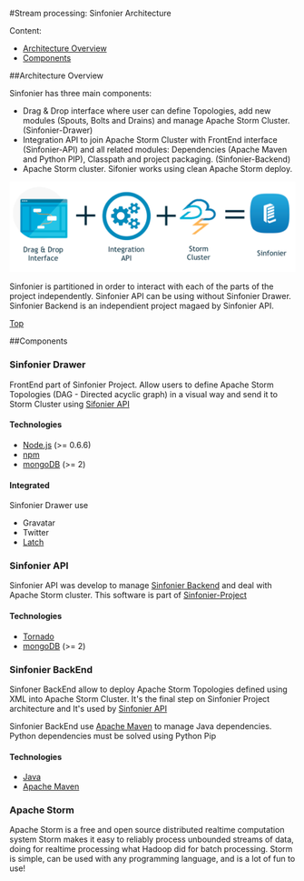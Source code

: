 #<a name="top"></a>Stream processing: Sinfonier Architecture 

Content:<br>

* [Architecture Overview](#section1)
* [Components](#section2)

##<a name="section1"></a>Architecture Overview

Sinfonier has three main components:

* Drag & Drop interface where user can define Topologies, add new modules (Spouts, Bolts and Drains) and manage Apache Storm Cluster. (Sinfonier-Drawer)
* Integration API to join Apache Storm Cluster with FrontEnd interface (Sinfonier-API) and all related modules: Dependencies (Apache Maven and Python PIP), Classpath and project packaging. (Sinfonier-Backend)
* Apache Storm cluster. Sifonier works using clean Apache Storm deploy.

![Figure 1 - Sinfonier Overview](images/sinfonier-overview.png "Figure 1 - Sinfonier Overview")

Sinfonier is partitioned in order to interact with each of the parts of the project independently. Sinfonier API can be using without Sinfonier Drawer. Sinfonier Backend is an independient project magaed by Sinfonier API.

[Top](#top)

##<a name="section2"></a>Components

### Sinfonier Drawer

FrontEnd part of Sinfonier Project. Allow users to define Apache Storm Topologies (DAG - Directed acyclic graph) in a visual way and send it to Storm Cluster using [Sifonier API](https://github.com/sinfonier-project/sinfonier-api)

#### Technologies

* [Node.js](http://nodejs.org/) (>= 0.6.6)
* [npm](http://npmjs.org/)
* [mongoDB](http://www.mongodb.org/) (>= 2)

#### Integrated

Sinfonier Drawer use

* Gravatar
* Twitter
* [Latch](https://latch.elevenpaths.com/)

### Sinfonier API

Sinfonier API was develop to manage [Sinfonier Backend](https://github.com/sinfonier-project/sinfonier-backend) and deal with Apache Storm cluster. This software is part of [Sinfonier-Project](http://sinfonier-project.net)

#### Technologies

* [Tornado](http://www.tornadoweb.org/en/stable/)
* [mongoDB](http://www.mongodb.org/) (>= 2)

### Sinfonier BackEnd

Sinfoner BackEnd allow to deploy Apache Storm Topologies defined using XML into Apache Storm Cluster. It's the final step on Sinfonier Project architecture and It's used by [Sinfonier API](https://github.com/sinfonier-project/sinfonier-api)

Sinfonier BackEnd use [Apache Maven](https://maven.apache.org/) to manage Java dependencies. Python dependencies must be solved using Python Pip

#### Technologies

* [Java](https://www.java.com/es/download/help/index_installing.xml?j=7)
* [Apache Maven](https://maven.apache.org/)

### Apache Storm

Apache Storm is a free and open source distributed realtime computation system
Storm makes it easy to reliably process unbounded streams of data, doing for realtime processing what Hadoop did for batch processing. Storm is simple, can be used with any programming language, and is a lot of fun to use!